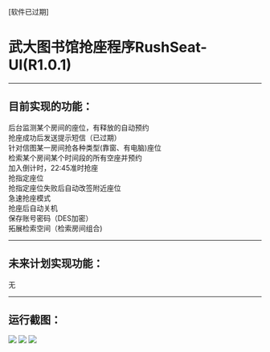 [软件已过期]﻿
 # 武大图书馆抢座程序RushSeat-UI(R1.0.1)<br>
- - -
## 目前实现的功能：<br>

后台监测某个房间的座位，有释放的自动预约 <br>
抢座成功后发送提示短信（已过期）<br>
针对信图某一房间抢各种类型(靠窗、有电脑)座位<br>
检索某个房间某个时间段的所有空座并预约<br>
加入倒计时，22:45准时抢座<br>
抢指定座位<br>
抢指定座位失败后自动改签附近座位<br>
急速抢座模式<br>
抢座后自动关机<br>
保存账号密码（DES加密）<br>
拓展检索空间（检索房间组合)<br>
- - -
## 未来计划实现功能：<br>
无<br>
- - -
## 运行截图：<br>
![](https://github.com/spAurora/RushSeat-UI/blob/master/pic/login.png)
![](https://github.com/spAurora/RushSeat-UI/blob/master/pic/config.png)
![](https://github.com/spAurora/RushSeat-UI/blob/master/pic/message.jpg)
